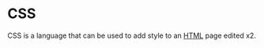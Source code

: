 # CSS

CSS is a language that can be used to add style to an [HTML](/wiki/HTML) page edited x2.















